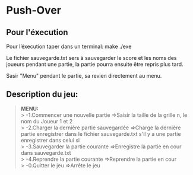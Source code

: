 # Push-Over

Pour l'éxecution 
---------------------
Pour l’éxecution taper dans un terminal:
make
./exe<br/>

Le fichier sauvegarde.txt sers à sauvegarder le score et les noms des joueurs pendant une partie, la partie pourra ensuite être repris plus tard.<br/>

Sasir "Menu" pendant le partie, sa revien directement au menu.<br/>

Description du jeu:
---------------------------

 >**MENU:**<br/>
	> -1.Commencer une nouvelle partie 			=>Saisir la taille de la grille n, le nom du Joueur 1 et 2<br/>
	> -2.Charger la dernière partie sauvegardée =>Charge la dernière partie enregistrer dans le fichier sauvegarde.txt s'il y a une partie enregistrer dans celui si<br/>
	> -3.Sauvegarder la partie courante			=>Enregistre la partie en cour dans sauvegarde.txt<br/>
	> -4.Reprendre la partie courante			=>Reprendre la partie en cour<br/>
	> -0.Quitter le jeu 						=>Arrête le jeu<br/>